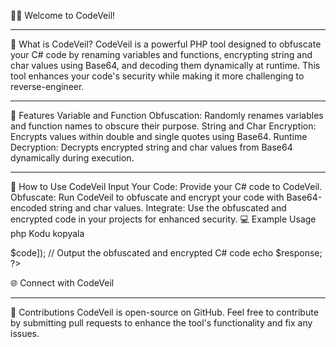 👨‍💻 Welcome to CodeVeil!

---

🌟 What is CodeVeil?
CodeVeil is a powerful PHP tool designed to obfuscate your C# code by renaming variables and functions, encrypting string and char values using Base64, and decoding them dynamically at runtime. This tool enhances your code's security while making it more challenging to reverse-engineer.

---

🚀 Features
Variable and Function Obfuscation: Randomly renames variables and function names to obscure their purpose.
String and Char Encryption: Encrypts values within double and single quotes using Base64.
Runtime Decryption: Decrypts encrypted string and char values from Base64 dynamically during execution.

---

🔧 How to Use CodeVeil
Input Your Code: Provide your C# code to CodeVeil.
Obfuscate: Run CodeVeil to obfuscate and encrypt your code with Base64-encoded string and char values.
Integrate: Use the obfuscated and encrypted code in your projects for enhanced security.
💻 Example Usage
php
Kodu kopyala
<?php
// Example of using CodeVeil to obfuscate and encrypt C# code
$code = '
using System;

class Program
{
    static void Main(string[] args)
    {
        Console.WriteLine("Hello, World!");
    }
}
';

// Send the code to CodeVeil via POST request
$response = sendPostRequest('http://your-server/obfuscate.php', ['code' => $code]);

// Output the obfuscated and encrypted C# code
echo $response;
?>
🌐 Connect with CodeVeil

---

🚀 Contributions
CodeVeil is open-source on GitHub. Feel free to contribute by submitting pull requests to enhance the tool's functionality and fix any issues.
